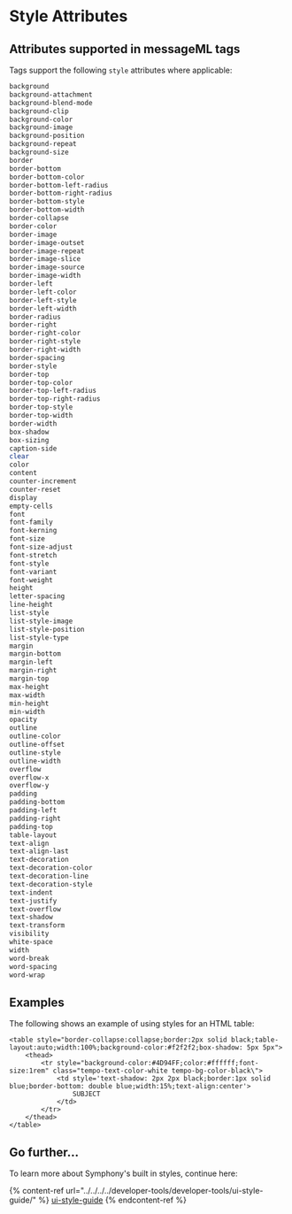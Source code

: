 # Style Attributes

## Attributes supported in messageML tags

Tags support the following `style` attributes where applicable:

```bash
background
background-attachment
background-blend-mode
background-clip
background-color
background-image
background-position
background-repeat
background-size
border
border-bottom
border-bottom-color
border-bottom-left-radius
border-bottom-right-radius
border-bottom-style
border-bottom-width
border-collapse
border-color
border-image
border-image-outset
border-image-repeat
border-image-slice
border-image-source
border-image-width
border-left
border-left-color
border-left-style
border-left-width
border-radius
border-right
border-right-color
border-right-style
border-right-width
border-spacing
border-style
border-top
border-top-color
border-top-left-radius
border-top-right-radius
border-top-style
border-top-width
border-width
box-shadow
box-sizing
caption-side
clear
color
content
counter-increment
counter-reset
display
empty-cells
font
font-family
font-kerning
font-size
font-size-adjust
font-stretch
font-style
font-variant
font-weight
height
letter-spacing
line-height
list-style
list-style-image
list-style-position
list-style-type
margin
margin-bottom
margin-left
margin-right
margin-top
max-height
max-width
min-height
min-width
opacity
outline
outline-color
outline-offset
outline-style
outline-width
overflow
overflow-x
overflow-y
padding
padding-bottom
padding-left
padding-right
padding-top
table-layout
text-align
text-align-last
text-decoration
text-decoration-color
text-decoration-line
text-decoration-style
text-indent
text-justify
text-overflow
text-shadow
text-transform
visibility
white-space
width
word-break
word-spacing
word-wrap
```

## Examples

The following shows an example of using styles for an HTML table:

```markup
<table style="border-collapse:collapse;border:2px solid black;table-layout:auto;width:100%;background-color:#f2f2f2;box-shadow: 5px 5px">
    <thead>
        <tr style="background-color:#4D94FF;color:#ffffff;font-size:1rem" class="tempo-text-color-white tempo-bg-color-black\">
            <td style='text-shadow: 2px 2px black;border:1px solid blue;border-bottom: double blue;width:15%;text-align:center'>
                SUBJECT
            </td>
        </tr>
    </thead>
</table>
```

## Go further...

To learn more about Symphony's built in styles, continue here:

{% content-ref url="../../../../developer-tools/developer-tools/ui-style-guide/" %}
[ui-style-guide](../../../../developer-tools/developer-tools/ui-style-guide/)
{% endcontent-ref %}

